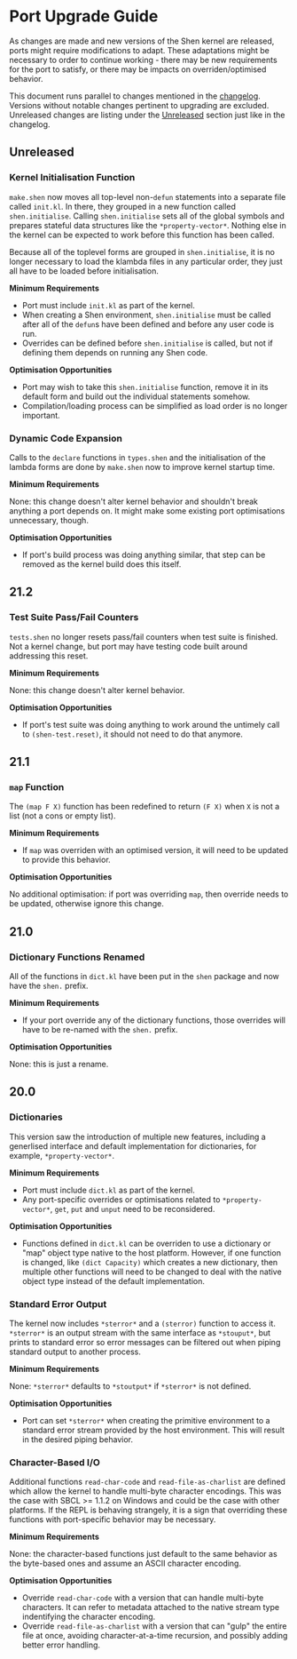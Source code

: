 # Port Upgrade Guide

As changes are made and new versions of the Shen kernel are released, ports might require modifications to adapt. These adaptations might be necessary to order to continue working - there may be new requirements for the port to satisfy, or there may be impacts on overriden/optimised behavior.

This document runs parallel to changes mentioned in the [changelog](../CHANGELOG.md). Versions without notable changes pertinent to upgrading are excluded. Unreleased changes are listing under the [Unreleased](#unreleased) section just like in the changelog.

## Unreleased

### Kernel Initialisation Function

`make.shen` now moves all top-level non-`defun` statements into a separate file called `init.kl`. In there, they grouped in a new function called `shen.initialise`. Calling `shen.initialise` sets all of the global symbols and prepares stateful data structures like the `*property-vector*`. Nothing else in the kernel can be expected to work before this function has been called.

Because all of the toplevel forms are grouped in `shen.initialise`, it is no longer necessary to load the klambda files in any particular order, they just all have to be loaded before initialisation.

**Minimum Requirements**

  - Port must include `init.kl` as part of the kernel.
  - When creating a Shen environment, `shen.initialise` must be called after all of the `defun`s have been defined and before any user code is run.
  - Overrides can be defined before `shen.initialise` is called, but not if defining them depends on running any Shen code.

**Optimisation Opportunities**

  - Port may wish to take this `shen.initialise` function, remove it in its default form and build out the individual statements somehow.
  - Compilation/loading process can be simplified as load order is no longer important.

### Dynamic Code Expansion

Calls to the `declare` functions in `types.shen` and the initialisation of the lambda forms are done by `make.shen` now to improve kernel startup time.

**Minimum Requirements**

None: this change doesn't alter kernel behavior and shouldn't break anything a port depends on. It might make some existing port optimisations unnecessary, though.

**Optimisation Opportunities**

  - If port's build process was doing anything similar, that step can be removed as the kernel build does this itself.

## 21.2

### Test Suite Pass/Fail Counters

`tests.shen` no longer resets pass/fail counters when test suite is finished. Not a kernel change, but port may have testing code built around addressing this reset.

**Minimum Requirements**

None: this change doesn't alter kernel behavior.

**Optimisation Opportunities**

  - If port's test suite was doing anything to work around the untimely call to `(shen-test.reset)`, it should not need to do that anymore.

## 21.1

### `map` Function

The `(map F X)` function has been redefined to return `(F X)` when `X` is not a list (not a cons or empty list).

**Minimum Requirements**

  - If `map` was overriden with an optimised version, it will need to be updated to provide this behavior.

**Optimisation Opportunities**

No additional optimisation: if port was overriding `map`, then override needs to be updated, otherwise ignore this change.

## 21.0

### Dictionary Functions Renamed

All of the functions in `dict.kl` have been put in the `shen` package and now have the `shen.` prefix.

**Minimum Requirements**

  - If your port override any of the dictionary functions, those overrides will have to be re-named with the `shen.` prefix.

**Optimisation Opportunities**

None: this is just a rename.

## 20.0

### Dictionaries

This version saw the introduction of multiple new features, including a generlised interface and default implementation for dictionaries, for example, `*property-vector*`.

**Minimum Requirements**

  - Port must include `dict.kl` as part of the kernel.
  - Any port-specific overrides or optimisations related to `*property-vector*`, `get`, `put` and `unput` need to be reconsidered.

**Optimisation Opportunities**

  - Functions defined in `dict.kl` can be overriden to use a dictionary or "map" object type native to the host platform. However, if one function is changed, like `(dict Capacity)` which creates a new dictionary, then multiple other functions will need to be changed to deal with the native object type instead of the default implementation.

### Standard Error Output

The kernel now includes `*sterror*` and a `(sterror)` function to access it. `*sterror*` is an output stream with the same interface as `*stouput*`, but prints to standard error so error messages can be filtered out when piping standard output to another process.

**Minimum Requirements**

None: `*sterror*` defaults to `*stoutput*` if `*sterror*` is not defined.

**Optimisation Opportunities**

  - Port can set `*sterror*` when creating the primitive environment to a standard error stream provided by the host environment. This will result in the desired piping behavior.

### Character-Based I/O

Additional functions `read-char-code` and `read-file-as-charlist` are defined which allow the kernel to handle multi-byte character encodings. This was the case with SBCL >= 1.1.2 on Windows and could be the case with other platforms. If the REPL is behaving strangely, it is a sign that overriding these functions with port-specific behavior may be necessary.

**Minimum Requirements**

None: the character-based functions just default to the same behavior as the byte-based ones and assume an ASCII character encoding.

**Optimisation Opportunities**

  - Override `read-char-code` with a version that can handle multi-byte characters. It can refer to metadata attached to the native stream type indentifying the character encoding.
  - Override `read-file-as-charlist` with a version that can "gulp" the entire file at once, avoiding character-at-a-time recursion, and possibly adding better error handling.
